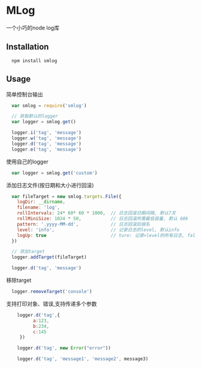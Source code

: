 # MLog

一个小巧的node log库

## Installation

```bashp
  npm install smlog
```

## Usage

简单控制台输出

``` js
  var smlog = require('smlog')

  // 获取默认的logger
  var logger = smlog.get()

  logger.i('tag', 'message')
  logger.w('tag', 'message')
  logger.d('tag', 'message')
  logger.e('tag', 'message')
```

使用自己的logger

``` js
  var logger = smlog.get('custom')
```

添加日志文件(按日期和大小进行回滚)

``` js
  var fileTarget = new smlog.targets.File({
    logDir: __dirname,
    filename: 'log',
    rollIntervals: 24* 60* 60 * 1000,  // 日志回滚日期间隔, 默认7天
    rollMiniSize: 1024 * 50,           // 日志回滚所需最低容量, 默认 60k
    pattern: '.yyyy-MM-dd',            // 日志回滚后缀名
    level: 'info',                     // 记录日志的level, 默认info
    logUp: true                        // ture: 记录>level的所有日志, false: 只记录此level的日志, 默认为true
  })

  // 添加target
  logger.addTarget(fileTarget)

  logger.d('tag', 'message')
```

移除target

``` js
  logger.removeTarget('console')
```

支持打印对象、错误,支持传递多个参数

``` js
    logger.d('tag',{
          a:123,
          b:234,
          c:145
     })

    logger.d('tag', new Error("error"))

    logger.d('tag', 'message1', 'message2', message3)
```